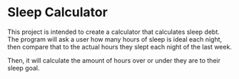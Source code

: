 

# Sleep Calculator
This project is intended to create a calculator that calculates sleep debt. The program will ask a user how many hours of sleep is ideal each night, then compare that to the actual hours they slept each night of the last week.

Then, it will calculate the amount of hours over or under they are to their sleep goal.
